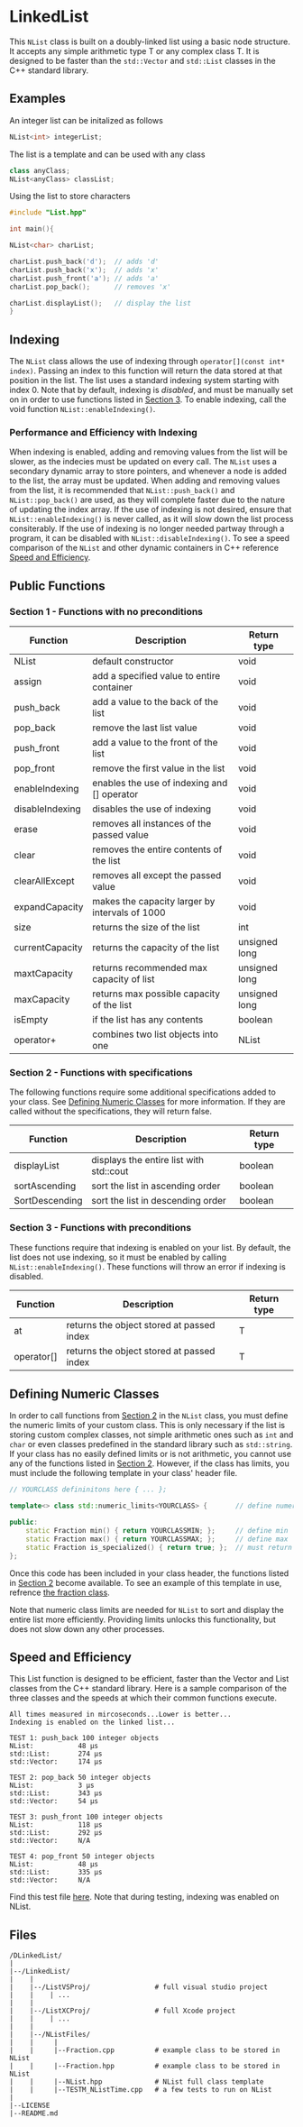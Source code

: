 # LinkedList


This `NList` class is built on a doubly-linked list using a basic node structure. It accepts any simple arithmetic type T or any complex class T. It is designed to be faster than the `std::Vector` and `std::List` classes in the C++ standard library.

## Examples

An integer list can be initalized as follows

```c++
NList<int> integerList;
```

The list is a template and can be used with any class 

```c++
class anyClass;
NList<anyClass> classList;
```

Using the list to store characters

```c++
#include "List.hpp"

int main(){

NList<char> charList;

charList.push_back('d');  // adds 'd'
charList.push_back('x');  // adds 'x'
charList.push_front('a'); // adds 'a'
charList.pop_back();      // removes 'x'

charList.displayList();	  // display the list
}
```

## Indexing

The `NList` class allows the use of indexing through `operator[](const int* index)`. Passing an index to this function will return the data stored at that position in the list. The list uses a standard indexing system starting with index 0. Note that by default, indexing is *disabled*, and must be manually set on in order to use functions listed in [Section 3](#section-3---functions-with-preconditions). To enable indexing, call the void function `NList::enableIndexing()`. 

### Performance and Efficiency with Indexing

When indexing is enabled, adding and removing values from the list will be slower, as the indecies must be updated on every call. The `NList` uses a secondary dynamic array to store pointers, and whenever a node is added to the list, the array must be updated. When adding and removing values from the list, it is recommended that `NList::push_back()` and `NList::pop_back()` are used, as they will complete faster due to the nature of updating the index array. If the use of indexing is not desired, ensure that `NList::enableIndexing()` is never called, as it will slow down the list process consiterably. If the use of indexing is no longer needed partway through a program, it can be disabled with `NList::disableIndexing()`. To see a speed comparison of the `NList` and other dynamic containers in C++ reference [Speed and Efficiency](#speed-and-efficiency). 


## Public Functions


### Section 1 - Functions with no preconditions

Function        | Description    				  | Return type
-------------   | ----------------------------------------------- |------------
NList           | default constructor				  | void
assign          | add a specified value to entire container       | void 
push_back       | add a value to the back of the list             | void
pop_back        | remove the last list value			  | void
push_front      | add a value to the front of the list     	  | void
pop_front       | remove the first value in the list 		  | void
enableIndexing  | enables the use of indexing and [] operator     | void   
disableIndexing | disables the use of indexing			  | void
erase           | removes all instances of the passed value 	  | void
clear           | removes the entire contents of the list	  | void
clearAllExcept  | removes all except the passed value		  | void
expandCapacity  | makes the capacity larger by intervals of 1000  | void
size 		| returns the size of the list			  | int
currentCapacity | returns the capacity of the list		  | unsigned long
maxtCapacity 	| returns recommended max capacity of list        | unsigned long
maxCapacity     | returns max possible capacity of the list	  | unsigned long
isEmpty		| if the list has any contents			  | boolean
operator+ 	| combines two list objects into one		  | NList


### Section 2 - Functions with specifications

The following functions require some additional specifications added to your class. See [Defining Numeric Classes](#defining-numeric-classes) for more information. If they are called without the specifications, they will return false.

Function        | Description    				  | Return type
-------------   | ----------------------------------------------- |------------
displayList     | displays the entire list with std::cout	  | boolean
sortAscending   | sort the list in ascending order                | boolean 
SortDescending  | sort the list in descending order               | boolean


### Section 3 - Functions with preconditions

These functions require that indexing is enabled on your list. By default, the list does not use indexing, so it must be enabled by calling `NList::enableIndexing()`. These functions will throw an error if indexing is disabled. 

Function        | Description    				  | Return type
-------------   | ----------------------------------------------- |------------
at              | returns the object stored at passed index	  | T
operator[]      | returns the object stored at passed index       | T 


## Defining Numeric Classes

In order to call functions from [Section 2](#section-2---functions-with-specifications) in the `NList` class, you must define the numeric limits of your custom class. This is only necessary if the list is storing custom complex classes, not simple arithmetic ones such as `int` and `char` or even classes predefined in the standard library such as `std::string`. If your class has no easily defined limits or is not arithmetic, you cannot use any of the functions listed in [Section 2](#section-2---functions-with-specifications). However, if the class has limits, you must include the following template in your class' header file. 

```c++
// YOURCLASS defininitons here { ... };

template<> class std::numeric_limits<YOURCLASS> {		// define numeric limits for class

public:
	static Fraction min() { return YOURCLASSMIN; };		// define min
	static Fraction max() { return YOURCLASSMAX; };		// define max
	static Fraction is_specialized() { return true; };	// must return true
};
```
Once this code has been included in your class header, the functions listed in [Section 2](#section-2---functions-with-specifications) become available. To see an example of this template in use, refrence [the fraction class](https://github.com/CBR0MS/DLinkedList/blob/master/LinkedList/NList%20Files/Fraction.hpp). 

Note that numeric class limits are needed for `NList` to sort and display the entire list more efficiently. Providing limits unlocks this functionality, but does not slow down any other processes. 


## Speed and Efficiency 

This List function is designed to be efficient, faster than the Vector and List classes from the C++ standard library. Here is a sample comparison of the three classes and the speeds at which their common functions execute. 

```
All times measured in mircoseconds...Lower is better...
Indexing is enabled on the linked list...

TEST 1: push_back 100 integer objects
NList:           48 µs
std::List:       274 µs
std::Vector:     174 µs

TEST 2: pop_back 50 integer objects
NList:           3 µs
std::List:       343 µs
std::Vector:     54 µs

TEST 3: push_front 100 integer objects
NList:           118 µs
std::List:       292 µs
std::Vector:     N/A

TEST 4: pop_front 50 integer objects
NList:           48 µs
std::List:       335 µs
std::Vector:     N/A
```

Find this test file [here](https://github.com/CBR0MS/DLinkedList/blob/master/LinkedList/NList%20Files/TESTM_NListTime.cpp). Note that during testing, indexing was enabled on NList.

## Files

```
/DLinkedList/
|  
|--/LinkedList/
|    |    
|    |--/ListVSProj/                # full visual studio project
|    |    | ...
|    |    
|    |--/ListXCProj/                # full Xcode project
|    |    | ...
|    |     
|    |--/NListFiles/
|    |     |
|    |     |--Fraction.cpp          # example class to be stored in NList
|    |     |--Fraction.hpp          # example class to be stored in NList
|    |     |--NList.hpp             # NList full class template 
|    |     |--TESTM_NListTime.cpp   # a few tests to run on NList
|
|--LICENSE 
|--README.md

```
